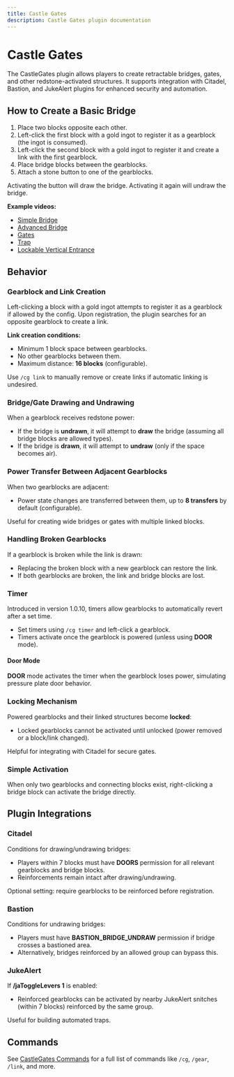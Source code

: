 ```yaml
---
title: Castle Gates
description: Castle Gates plugin documentation
---
```


# Castle Gates

The CastleGates plugin allows players to create retractable bridges, gates, and other redstone-activated structures. It supports integration with Citadel, Bastion, and JukeAlert plugins for enhanced security and automation.

## How to Create a Basic Bridge

1. Place two blocks opposite each other.
2. Left-click the first block with a gold ingot to register it as a gearblock (the ingot is consumed).
3. Left-click the second block with a gold ingot to register it and create a link with the first gearblock.
4. Place bridge blocks between the gearblocks.
5. Attach a stone button to one of the gearblocks.

Activating the button will draw the bridge. Activating it again will undraw the bridge.

**Example videos:**
- [Simple Bridge](https://youtu.be/RCpiQysWPTU)
- [Advanced Bridge](https://youtu.be/HyUKJfbJeP4)
- [Gates](https://youtu.be/-2Zu8b-rgPc)
- [Trap](https://youtu.be/vVHN2fF5sFo)
- [Lockable Vertical Entrance](https://youtu.be/AyYhgpD6IJk)

## Behavior

### Gearblock and Link Creation

Left-clicking a block with a gold ingot attempts to register it as a gearblock if allowed by the config. Upon registration, the plugin searches for an opposite gearblock to create a link.

**Link creation conditions:**
- Minimum 1 block space between gearblocks.
- No other gearblocks between them.
- Maximum distance: **16 blocks** (configurable).

Use `/cg link` to manually remove or create links if automatic linking is undesired.

### Bridge/Gate Drawing and Undrawing

When a gearblock receives redstone power:
- If the bridge is **undrawn**, it will attempt to **draw** the bridge (assuming all bridge blocks are allowed types).
- If the bridge is **drawn**, it will attempt to **undraw** (only if the space becomes air).

### Power Transfer Between Adjacent Gearblocks

When two gearblocks are adjacent:
- Power state changes are transferred between them, up to **8 transfers** by default (configurable).

Useful for creating wide bridges or gates with multiple linked blocks.

### Handling Broken Gearblocks

If a gearblock is broken while the link is drawn:
- Replacing the broken block with a new gearblock can restore the link.
- If both gearblocks are broken, the link and bridge blocks are lost.

### Timer

Introduced in version 1.0.10, timers allow gearblocks to automatically revert after a set time.

- Set timers using `/cg timer` and left-click a gearblock.
- Timers activate once the gearblock is powered (unless using **DOOR** mode).

#### Door Mode

**DOOR** mode activates the timer when the gearblock loses power, simulating pressure plate door behavior.

### Locking Mechanism

Powered gearblocks and their linked structures become **locked**:
- Locked gearblocks cannot be activated until unlocked (power removed or a block/link changed).

Helpful for integrating with Citadel for secure gates.

### Simple Activation

When only two gearblocks and connecting blocks exist, right-clicking a bridge block can activate the bridge directly.

## Plugin Integrations

### Citadel

Conditions for drawing/undrawing bridges:
- Players within 7 blocks must have **DOORS** permission for all relevant gearblocks and bridge blocks.
- Reinforcements remain intact after drawing/undrawing.

Optional setting: require gearblocks to be reinforced before registration.

### Bastion

Conditions for undrawing bridges:
- Players must have **BASTION_BRIDGE_UNDRAW** permission if bridge crosses a bastioned area.
- Alternatively, bridges reinforced by an allowed group can bypass this.

### JukeAlert

If **/jaToggleLevers 1** is enabled:
- Reinforced gearblocks can be activated by nearby JukeAlert snitches (within 7 blocks) reinforced by the same group.

Useful for building automated traps.

## Commands

See [CastleGates Commands](/pages/commands/c/castlegates.md) for a full list of commands like `/cg`, `/gear`, `/link`, and more.
